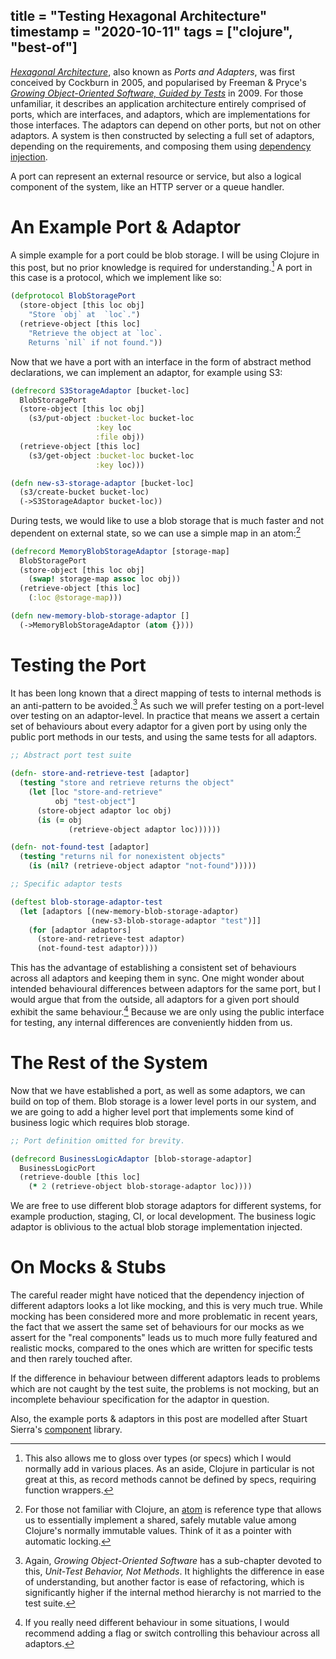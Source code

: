 title = "Testing Hexagonal Architecture"
timestamp = "2020-10-11"
tags = ["clojure", "best-of"]
---
[*Hexagonal Architecture*](https://web.archive.org/web/20180822100852/http://alistair.cockburn.us/Hexagonal+architecture), also known as *Ports and Adapters*, was first conceived by Cockburn in 2005, and popularised by Freeman & Pryce's [*Growing Object-Oriented Software, Guided by Tests*](http://www.growing-object-oriented-software.com/) in 2009. For those unfamiliar, it describes an application architecture entirely comprised of ports, which are interfaces, and adaptors, which are implementations for those interfaces. The adaptors can depend on other ports, but not on other adaptors. A system is then constructed by selecting a full set of adaptors, depending on the requirements, and composing them using [dependency injection](https://en.wikipedia.org/wiki/Dependency_injection).

A port can represent an external resource or service, but also a logical component of the system, like an HTTP server or a queue handler.


# An Example Port & Adaptor

A simple example for a port could be blob storage. I will be using Clojure in this post, but no prior knowledge is required for understanding.[^1] A port in this case is a protocol, which we implement like so:

```clojure
(defprotocol BlobStoragePort
  (store-object [this loc obj]
    "Store `obj` at  `loc`.")
  (retrieve-object [this loc]
    "Retrieve the object at `loc`.
    Returns `nil` if not found."))
```

Now that we have a port with an interface in the form of abstract method declarations, we can implement an adaptor, for example using S3:

```clojure
(defrecord S3StorageAdaptor [bucket-loc]
  BlobStoragePort
  (store-object [this loc obj]
    (s3/put-object :bucket-loc bucket-loc
                   :key loc
                   :file obj))
  (retrieve-object [this loc]
    (s3/get-object :bucket-loc bucket-loc
                   :key loc)))

(defn new-s3-storage-adaptor [bucket-loc]
  (s3/create-bucket bucket-loc)
  (->S3StorageAdaptor bucket-loc))
```

During tests, we would like to use a blob storage that is much faster and not dependent on external state, so we can use a simple map in an atom:[^2]

```clojure
(defrecord MemoryBlobStorageAdaptor [storage-map]
  BlobStoragePort
  (store-object [this loc obj]
    (swap! storage-map assoc loc obj))
  (retrieve-object [this loc]
    (:loc @storage-map)))

(defn new-memory-blob-storage-adaptor []
  (->MemoryBlobStorageAdaptor (atom {})))
```


# Testing the Port

It has been long known that a direct mapping of tests to internal methods is an anti-pattern to be avoided.[^3] As such we will prefer testing on a port-level over testing on an adaptor-level. In practice that means we assert a certain set of behaviours about every adaptor for a given port by using only the public port methods in our tests, and using the same tests for all adaptors.

```clojure
;; Abstract port test suite

(defn- store-and-retrieve-test [adaptor]
  (testing "store and retrieve returns the object"
    (let [loc "store-and-retrieve"
          obj "test-object"]
      (store-object adaptor loc obj)
      (is (= obj
             (retrieve-object adaptor loc))))))

(defn- not-found-test [adaptor]
  (testing "returns nil for nonexistent objects"
    (is (nil? (retrieve-object adaptor "not-found")))))

;; Specific adaptor tests

(deftest blob-storage-adaptor-test
  (let [adaptors [(new-memory-blob-storage-adaptor)
                  (new-s3-blob-storage-adaptor "test")]]
    (for [adaptor adaptors]
      (store-and-retrieve-test adaptor)
      (not-found-test adaptor))))
```

This has the advantage of establishing a consistent set of behaviours across all adaptors and keeping them in sync. One might wonder about intended behavioural differences between adaptors for the same port, but I would argue that from the outside, all adaptors for a given port should exhibit the same behaviour.[^4] Because we are only using the public interface for testing, any internal differences are conveniently hidden from us.


# The Rest of the System

Now that we have established a port, as well as some adaptors, we can build on top of them. Blob storage is a lower level ports in our system, and we are going to add a higher level port that implements some kind of business logic which requires blob storage.

```clojure
;; Port definition omitted for brevity.

(defrecord BusinessLogicAdaptor [blob-storage-adaptor]
  BusinessLogicPort
  (retrieve-double [this loc]
    (* 2 (retrieve-object blob-storage-adaptor loc))))
```

We are free to use different blob storage adaptors for different systems, for example production, staging, CI, or local development. The business logic adaptor is oblivious to the actual blob storage implementation injected.


# On Mocks & Stubs

The careful reader might have noticed that the dependency injection of different adaptors looks a lot like mocking, and this is very much true. While mocking has been considered more and more problematic in recent years, the fact that we assert the same set of behaviours for our mocks as we assert for the "real components" leads us to much more fully featured and realistic mocks, compared to the ones which are written for specific tests and then rarely touched after.

If the difference in behaviour between different adaptors leads to problems which are not caught by the test suite, the problems is not mocking, but an incomplete behaviour specification for the adaptor in question.


[^1]: This also allows me to gloss over types (or specs) which I would normally add in various places. As an aside, Clojure in particular is not great at this, as record methods cannot be defined by specs, requiring function wrappers.

Also, the example ports & adaptors in this post are modelled after Stuart Sierra's [component](https://github.com/stuartsierra/component) library.

[^2]: For those not familiar with Clojure, an [atom](https://clojure.org/reference/atoms) is reference type that allows us to essentially implement a shared, safely mutable value among Clojure's normally immutable values. Think of it as a pointer with automatic locking.

[^3]: Again, *Growing Object-Oriented Software* has a sub-chapter devoted to this, *Unit-Test Behavior, Not Methods*. It highlights the difference in ease of understanding, but another factor is ease of refactoring, which is significantly higher if the internal method hierarchy is not married to the test suite.

[^4]: If you really need different behaviour in some situations, I would recommend adding a flag or switch controlling this behaviour across all adaptors.
